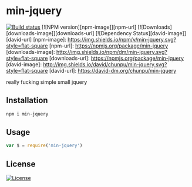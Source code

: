 min-jquery
===

[![Build status][travis-image]][travis-url]
[![NPM version][npm-image]][npm-url]
[![Downloads][downloads-image]][downloads-url]
[![Dependency Status][david-image]][david-url]
[npm-image]: https://img.shields.io/npm/v/min-jquery.svg?style=flat-square
[npm-url]: https://npmjs.org/package/min-jquery
[downloads-image]: http://img.shields.io/npm/dm/min-jquery.svg?style=flat-square
[downloads-url]: https://npmjs.org/package/min-jquery
[david-image]: http://img.shields.io/david/chunpu/min-jquery.svg?style=flat-square
[david-url]: https://david-dm.org/chunpu/min-jquery


really fucking simple small jquery

Installation
---

```sh
npm i min-jquery
```

Usage
---

```js
var $ = require('min-jquery')
```

License
---

[![License][license-image]][license-url]

[travis-image]: https://img.shields.io/travis/chunpu/min-jquery.svg?style=flat-square
[travis-url]: https://travis-ci.org/chunpu/min-jquery
[license-image]: http://img.shields.io/npm/l/min-jquery.svg?style=flat-square
[license-url]: #
